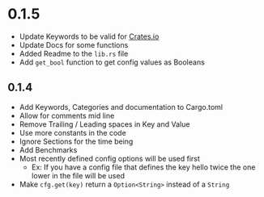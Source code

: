 # 0.1.5
- Update Keywords to be valid for [Crates.io](crates.io)
- Update Docs for some functions
- Added Readme to the `lib.rs` file
- Add `get_bool` function to get config values as Booleans

## 0.1.4
 - Add Keywords, Categories and documentation to Cargo.toml
 - Allow for comments mid line
 - Remove Trailing / Leading spaces in Key and Value
 - Use more constants in the code
 - Ignore Sections for the time being
 - Add Benchmarks
 - Most recently defined config options will be used first
    - Ex: If you have a config file that defines the key hello twice the one lower in the file will be used
- Make `cfg.get(key)` return a `Option<String>` instead of a `String`